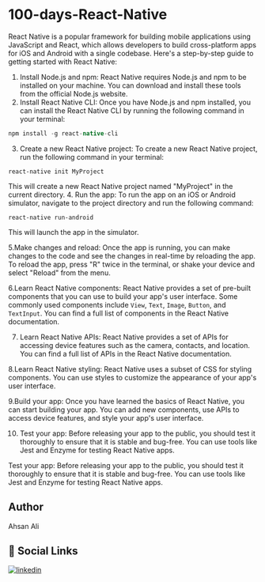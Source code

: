 # 100-days-React-Native
React Native is a popular framework for building mobile applications using JavaScript and React, which allows developers to build cross-platform apps for iOS and Android with a single codebase. Here's a step-by-step guide to getting started with React Native:

1. Install Node.js and npm: React Native requires Node.js and npm to be installed on your machine. You can download and install these tools from the official Node.js website.
2. Install React Native CLI: Once you have Node.js and npm installed, you can install the React Native CLI by running the following command in your terminal:

```Java
npm install -g react-native-cli

```
3. Create a new React Native project: To create a new React Native project, run the following command in your terminal:
```
react-native init MyProject
```
This will create a new React Native project named "MyProject" in the current directory.
4. Run the app: To run the app on an iOS or Android simulator, navigate to the project directory and run the following command:
```
react-native run-android
```
This will launch the app in the simulator.


5.Make changes and reload: Once the app is running, you can make changes to the code and see the changes in real-time by reloading the app. To reload the app, press "R" twice in the terminal, or shake your device and select "Reload" from the menu.

6.Learn React Native components: React Native provides a set of pre-built components that you can use to build your app's user interface. Some commonly used components include `View`, `Text`, `Image`, `Button`, and `TextInput`. You can find a full list of components in the React Native documentation.

7. Learn React Native APIs: React Native provides a set of APIs for accessing device features such as the camera, contacts, and location. You can find a full list of APIs in the React Native documentation.

8.Learn React Native styling: React Native uses a subset of CSS for styling components. You can use styles to customize the appearance of your app's user interface.

9.Build your app: Once you have learned the basics of React Native, you can start building your app. You can add new components, use APIs to access device features, and style your app's user interface.

10. Test your app: Before releasing your app to the public, you should test it thoroughly to ensure that it is stable and bug-free. You can use tools like Jest and Enzyme for testing React Native apps.


Test your app: Before releasing your app to the public, you should test it thoroughly to ensure that it is stable and bug-free. You can use tools like Jest and Enzyme for testing React Native apps.

## Author
Ahsan Ali 

## 🔗 Social Links

[![linkedin](https://img.shields.io/badge/linkedin-0A66C2?style=for-the-badge&logo=linkedin&logoColor=white)](https://www.linkedin.com/in/ahsansoomro/)

